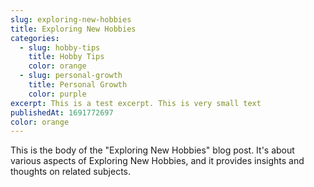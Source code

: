 ```yaml
---
slug: exploring-new-hobbies
title: Exploring New Hobbies
categories:
  - slug: hobby-tips
    title: Hobby Tips
    color: orange
  - slug: personal-growth
    title: Personal Growth
    color: purple
excerpt: This is a test excerpt. This is very small text
publishedAt: 1691772697
color: orange
---
```


This is the body of the "Exploring New Hobbies" blog post. It's about various aspects of Exploring New Hobbies, and it provides insights and thoughts on related subjects.

